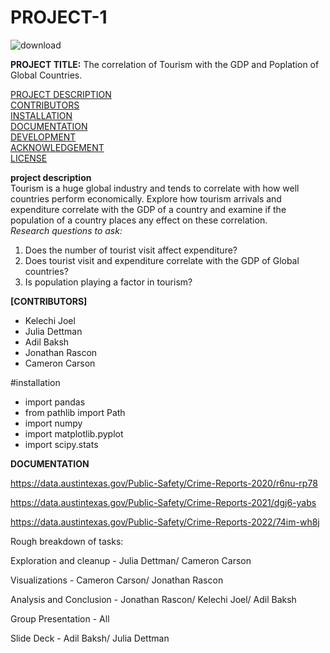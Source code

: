 # **PROJECT-1**
![download](https://github.com/Cameron762/Project-1-11/assets/72319764/7f8c363a-026a-429c-be56-127ed8535605)

**PROJECT TITLE:**
The correlation of Tourism with the GDP and Poplation of Global Countries.  

[PROJECT DESCRIPTION](#project-description)  
[CONTRIBUTORS](#contributors)  
[INSTALLATION](#installation)  
[DOCUMENTATION](#documentation)  
[DEVELOPMENT](#development)  
[ACKNOWLEDGEMENT](#acknowledgement)  
[LICENSE](license)  

**project description**  
Tourism is a huge global industry and tends to correlate with how well countries perform economically. Explore how tourism arrivals and expenditure correlate with the GDP of a country and examine if the population of a country places any effect on these correlation.  
*Research questions to ask:*
1. Does the number of tourist visit affect expenditure?
2. Does tourist visit and expenditure correlate with the GDP of Global countries?
3. Is population playing a factor in tourism?

**[CONTRIBUTORS]**
- Kelechi Joel
- Julia Dettman
- Adil Baksh
- Jonathan Rascon
- Cameron Carson
  
#installation 
- import pandas 
- from pathlib import Path
- import numpy 
- import matplotlib.pyplot 
- import scipy.stats

**DOCUMENTATION**

https://data.austintexas.gov/Public-Safety/Crime-Reports-2020/r6nu-rp78

https://data.austintexas.gov/Public-Safety/Crime-Reports-2021/dgj6-yabs

https://data.austintexas.gov/Public-Safety/Crime-Reports-2022/74im-wh8j

Rough breakdown of tasks:

Exploration and cleanup - Julia Dettman/ Cameron Carson

Visualizations - Cameron Carson/ Jonathan Rascon

Analysis and Conclusion - Jonathan Rascon/ Kelechi Joel/ Adil Baksh

Group Presentation - All

Slide Deck - Adil Baksh/ Julia Dettman
